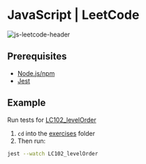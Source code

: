 # JavaScript | LeetCode

![js-leetcode-header](https://user-images.githubusercontent.com/82886646/157477396-4e6fdc64-3ace-4ba9-aa7d-50c80aa99976.png)

## Prerequisites
* [Node.js/npm](https://nodejs.org/en/)
* [Jest](https://www.npmjs.com/package/jest)

## Example
Run tests for [LC102_levelOrder](exercises/LC102_levelOrder)

1) `cd` into the [exercises](exercises) folder
2) Then run:
```bash
jest --watch LC102_levelOrder
